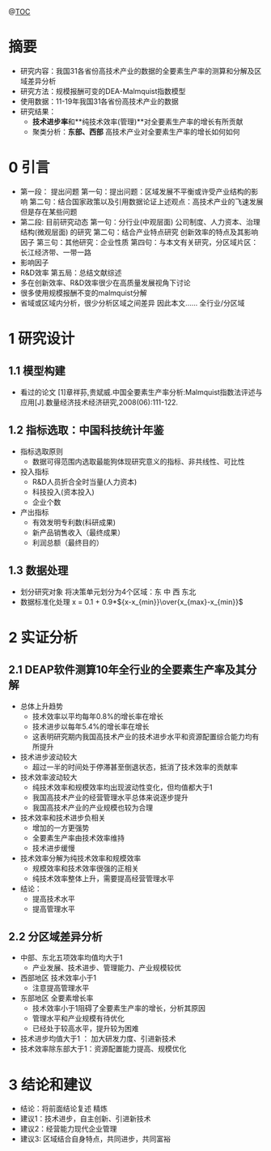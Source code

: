 @[TOC](高技术产业高质量发展效率测算及区域差异分析)

# 摘要

- 研究内容：我国31各省份高技术产业的数据的全要素生产率的测算和分解及区域差异分析
- 研究方法：规模报酬可变的DEA-Malmquist指数模型
- 使用数据：11-19年我国31各省份高技术产业的数据
- 研究结果：
  - **技术进步率**和**纯技术效率(管理)**对全要素生产率的增长有所贡献
  - 聚类分析：**东部、西部** 高技术产业对全要素生产率的增长如何如何

# 0 引言
- 第一段： 提出问题
第一句：提出问题：区域发展不平衡或许受产业结构的影响
第二句：结合国家政策以及引用数据论证上述观点：高技术产业的飞速发展但是存在某些问题
- 第二段: 目前研究动态
第一句：分行业(中观层面)  公司制度、人力资本、治理结构(微观层面) 的研究
第二句：结合产业特点研究 创新效率的特点及其影响因子
第三句：其他研究：企业性质
第四句：与本文有关研究，分区域片区：长江经济带、一带一路
 - 影响因子
 - R&D效率
第五局：总结文献综述
 - 多在创新效率、R&D效率很少在高质量发展视角下讨论
 - 很多使用规模报酬不变的malmquist分解
 - 省域或区域内分析，很少分析区域之间差异
 因此本文…… 全行业/分区域

# 1 研究设计

## 1.1 模型构建
- 看过的论文
[1]章祥荪,贵斌威.中国全要素生产率分析:Malmquist指数法评述与应用[J].数量经济技术经济研究,2008(06):111-122.
## 1.2 指标选取：中国科技统计年鉴
- 指标选取原则
  - 数据可得范围内选取最能狗体现研究意义的指标、非共线性、可比性
- 投入指标
  - R&D人员折合全时当量(人力资本)
  - 科技投入(资本投入)
  - 企业个数
- 产出指标
  - 有效发明专利数(科研成果)
  - 新产品销售收入（最终成果）
  - 利润总额（最终目的）
## 1.3 数据处理
- 划分研究对象
将决策单元划分为4个区域：东 中 西 东北
- 数据标准化处理
x = 0.1 + 0.9*${x-x_{min}}\over{x_{max}-x_{min}}$

# 2 实证分析

## 2.1 DEAP软件测算10年全行业的全要素生产率及其分解
- 总体上升趋势
  - 技术效率以平均每年0.8%的增长率在增长
  - 技术进步以每年5.4%的增长率在增长
  - 这表明研究期内我国高技术产业的技术进步水平和资源配置综合能力均有所提升
- 技术进步波动较大
  - 超过一半的时间处于停滞甚至倒退状态，抵消了技术效率的贡献率
- 技术效率波动较大
  - 纯技术效率和规模效率均出现波动性变化，但均值都大于1
  - 我国高技术产业的经营管理水平总体来说逐步提升
  - 我国高技术产业的产业规模也较为合理
- 技术效率和技术进步负相关
  - 增加的一方更强势
  - 全要素生产率由技术效率维持
  - 技术进步缓慢
- 技术效率分解为纯技术效率和规模效率
  - 规模效率和技术效率很强的正相关
  - 纯技术效率整体上升，需要提高经营管理水平
- 结论：
  - 提高技术水平
  - 提高管理水平
## 2.2 分区域差异分析
- 中部、东北五项效率均值均大于1
  - 产业发展、技术进步、管理能力、产业规模较优
- 西部地区 技术效率小于1
  - 注意提高管理水平
- 东部地区 全要素增长率
  - 技术效率小于1阻碍了全要素生产率的增长，分析其原因
  - 管理水平和产业规模有待优化
  - 已经处于较高水平，提升较为困难
- 技术进步均值大于1 ： 加大研发力度、引进新技术
- 技术效率除东部大于1：资源配置能力提高、规模优化
# 3 结论和建议
- 结论：将前面结论复述 精炼
- 建议1：技术进步，自主创新、引进新技术
- 建议2：经营能力现代企业管理
- 建议3: 区域结合自身特点，共同进步，共同富裕
